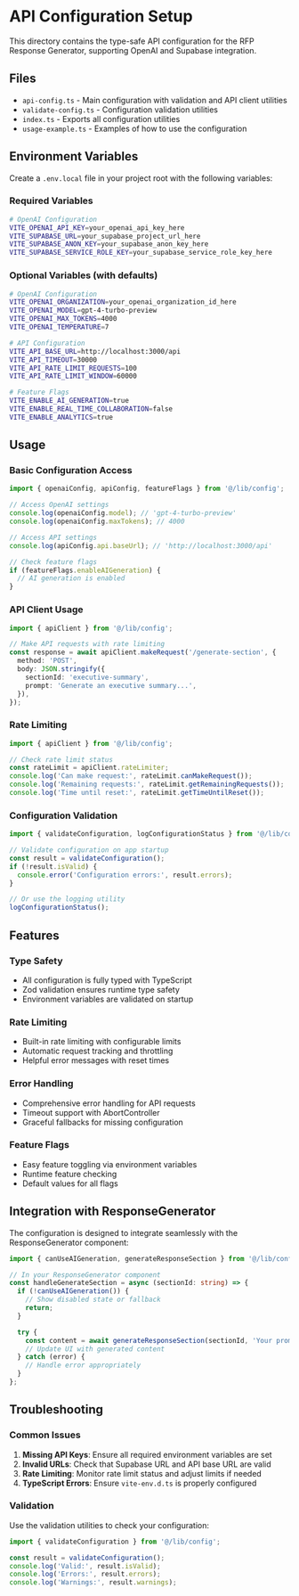 # API Configuration Setup

This directory contains the type-safe API configuration for the RFP Response Generator, supporting OpenAI and Supabase integration.

## Files

- `api-config.ts` - Main configuration with validation and API client utilities
- `validate-config.ts` - Configuration validation utilities
- `index.ts` - Exports all configuration utilities
- `usage-example.ts` - Examples of how to use the configuration

## Environment Variables

Create a `.env.local` file in your project root with the following variables:

### Required Variables

```bash
# OpenAI Configuration
VITE_OPENAI_API_KEY=your_openai_api_key_here
VITE_SUPABASE_URL=your_supabase_project_url_here
VITE_SUPABASE_ANON_KEY=your_supabase_anon_key_here
VITE_SUPABASE_SERVICE_ROLE_KEY=your_supabase_service_role_key_here
```

### Optional Variables (with defaults)

```bash
# OpenAI Configuration
VITE_OPENAI_ORGANIZATION=your_openai_organization_id_here
VITE_OPENAI_MODEL=gpt-4-turbo-preview
VITE_OPENAI_MAX_TOKENS=4000
VITE_OPENAI_TEMPERATURE=7

# API Configuration
VITE_API_BASE_URL=http://localhost:3000/api
VITE_API_TIMEOUT=30000
VITE_API_RATE_LIMIT_REQUESTS=100
VITE_API_RATE_LIMIT_WINDOW=60000

# Feature Flags
VITE_ENABLE_AI_GENERATION=true
VITE_ENABLE_REAL_TIME_COLLABORATION=false
VITE_ENABLE_ANALYTICS=true
```

## Usage

### Basic Configuration Access

```typescript
import { openaiConfig, apiConfig, featureFlags } from '@/lib/config';

// Access OpenAI settings
console.log(openaiConfig.model); // 'gpt-4-turbo-preview'
console.log(openaiConfig.maxTokens); // 4000

// Access API settings
console.log(apiConfig.api.baseUrl); // 'http://localhost:3000/api'

// Check feature flags
if (featureFlags.enableAIGeneration) {
  // AI generation is enabled
}
```

### API Client Usage

```typescript
import { apiClient } from '@/lib/config';

// Make API requests with rate limiting
const response = await apiClient.makeRequest('/generate-section', {
  method: 'POST',
  body: JSON.stringify({
    sectionId: 'executive-summary',
    prompt: 'Generate an executive summary...',
  }),
});
```

### Rate Limiting

```typescript
import { apiClient } from '@/lib/config';

// Check rate limit status
const rateLimit = apiClient.rateLimiter;
console.log('Can make request:', rateLimit.canMakeRequest());
console.log('Remaining requests:', rateLimit.getRemainingRequests());
console.log('Time until reset:', rateLimit.getTimeUntilReset());
```

### Configuration Validation

```typescript
import { validateConfiguration, logConfigurationStatus } from '@/lib/config';

// Validate configuration on app startup
const result = validateConfiguration();
if (!result.isValid) {
  console.error('Configuration errors:', result.errors);
}

// Or use the logging utility
logConfigurationStatus();
```

## Features

### Type Safety
- All configuration is fully typed with TypeScript
- Zod validation ensures runtime type safety
- Environment variables are validated on startup

### Rate Limiting
- Built-in rate limiting with configurable limits
- Automatic request tracking and throttling
- Helpful error messages with reset times

### Error Handling
- Comprehensive error handling for API requests
- Timeout support with AbortController
- Graceful fallbacks for missing configuration

### Feature Flags
- Easy feature toggling via environment variables
- Runtime feature checking
- Default values for all flags

## Integration with ResponseGenerator

The configuration is designed to integrate seamlessly with the ResponseGenerator component:

```typescript
import { canUseAIGeneration, generateResponseSection } from '@/lib/config/usage-example';

// In your ResponseGenerator component
const handleGenerateSection = async (sectionId: string) => {
  if (!canUseAIGeneration()) {
    // Show disabled state or fallback
    return;
  }

  try {
    const content = await generateResponseSection(sectionId, 'Your prompt here');
    // Update UI with generated content
  } catch (error) {
    // Handle error appropriately
  }
};
```

## Troubleshooting

### Common Issues

1. **Missing API Keys**: Ensure all required environment variables are set
2. **Invalid URLs**: Check that Supabase URL and API base URL are valid
3. **Rate Limiting**: Monitor rate limit status and adjust limits if needed
4. **TypeScript Errors**: Ensure `vite-env.d.ts` is properly configured

### Validation

Use the validation utilities to check your configuration:

```typescript
import { validateConfiguration } from '@/lib/config';

const result = validateConfiguration();
console.log('Valid:', result.isValid);
console.log('Errors:', result.errors);
console.log('Warnings:', result.warnings);
``` 